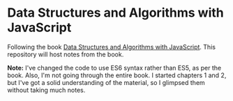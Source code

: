# Data Structures and Algorithms with JavaScript

Following the book <a href="https://www.amazon.com/Data-Structures-Algorithms-JavaScript-approaches/dp/1449364934">Data Structures and Algorithms with JavaScript</a>. This repository will host notes from the book.

**Note:** I've changed the code to use ES6 syntax rather than ES5, as per the book. Also, I'm not going through the entire book. I started chapters 1 and 2, but I've got a solid understanding of the material, so I glimpsed them without taking much notes.
